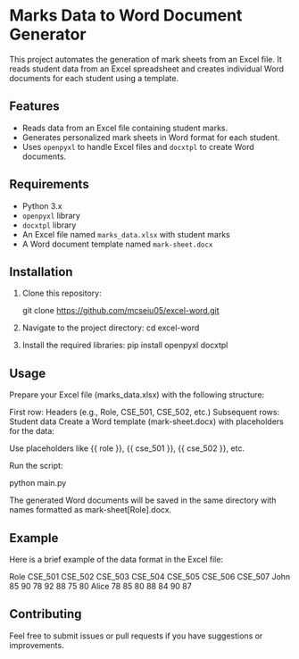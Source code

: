 # Marks Data to Word Document Generator

This project automates the generation of mark sheets from an Excel file. It reads student data from an Excel spreadsheet and creates individual Word documents for each student using a template.

## Features

- Reads data from an Excel file containing student marks.
- Generates personalized mark sheets in Word format for each student.
- Uses `openpyxl` to handle Excel files and `docxtpl` to create Word documents.

## Requirements

- Python 3.x
- `openpyxl` library
- `docxtpl` library
- An Excel file named `marks_data.xlsx` with student marks
- A Word document template named `mark-sheet.docx`

## Installation

1. Clone this repository:
 
   git clone https://github.com/mcseiu05/excel-word.git
   
2. Navigate to the project directory:
   cd excel-word

3. Install the required libraries:
   pip install openpyxl docxtpl

## Usage

Prepare your Excel file (marks_data.xlsx) with the following structure:

First row: Headers (e.g., Role, CSE_501, CSE_502, etc.)
Subsequent rows: Student data
Create a Word template (mark-sheet.docx) with placeholders for the data:

Use placeholders like {{ role }}, {{ cse_501 }}, {{ cse_502 }}, etc.

Run the script:

python main.py

The generated Word documents will be saved in the same directory with names formatted as mark-sheet[Role].docx.


## Example

Here is a brief example of the data format in the Excel file:

Role	CSE_501	CSE_502	CSE_503	CSE_504	CSE_505	CSE_506	CSE_507
John	   85	      90	      78	      92	      88	      75	      80
Alice	   78	      85	      80	      88	      84	      90	      87


## Contributing

Feel free to submit issues or pull requests if you have suggestions or improvements.
